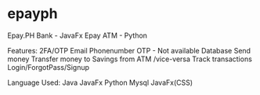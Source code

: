 # epayph
Epay.PH Bank - JavaFx
Epay ATM - Python

Features: 
2FA/OTP Email 
Phonenumber OTP - Not available
Database
Send money
Transfer money to Savings from ATM /vice-versa
Track transactions
Login/ForgotPass/Signup 


Language Used:
Java
JavaFx
Python
Mysql
JavaFx(CSS)

